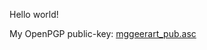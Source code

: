 Hello world!

My OpenPGP public-key:
[mggeerart_pub.asc](https://mggeerarts.github.io/mggeerarts_pub.asc "download")